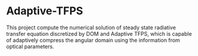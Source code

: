# Adaptive-TFPS
This project compute the numerical solution of steady state radiative transfer equation discretized by DOM and Adaptive TFPS, which is capable of adaptively compress the angular domain using the information from optical parameters.
